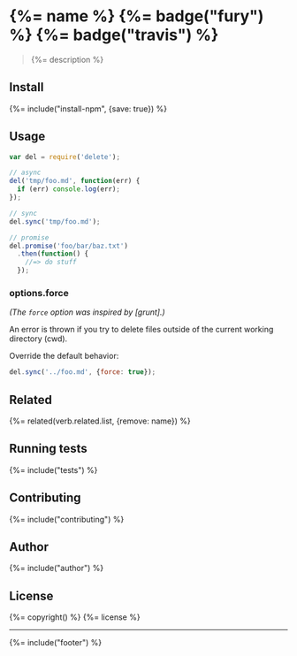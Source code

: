 # {%= name %} {%= badge("fury") %} {%= badge("travis") %}

> {%= description %}

## Install
{%= include("install-npm", {save: true}) %}

## Usage

```js
var del = require('delete');

// async
del('tmp/foo.md', function(err) {
  if (err) console.log(err);
});

// sync
del.sync('tmp/foo.md');

// promise
del.promise('foo/bar/baz.txt')
  .then(function() {
    //=> do stuff
  });
```

### options.force

_(The `force` option was inspired by [grunt].)_

An error is thrown if you try to delete files outside of the current working directory (cwd).

Override the default behavior:

```js
del.sync('../foo.md', {force: true});
```

## Related
{%= related(verb.related.list, {remove: name}) %}

## Running tests
{%= include("tests") %}

## Contributing
{%= include("contributing") %}

## Author
{%= include("author") %}

## License
{%= copyright() %}
{%= license %}

***

{%= include("footer") %}
